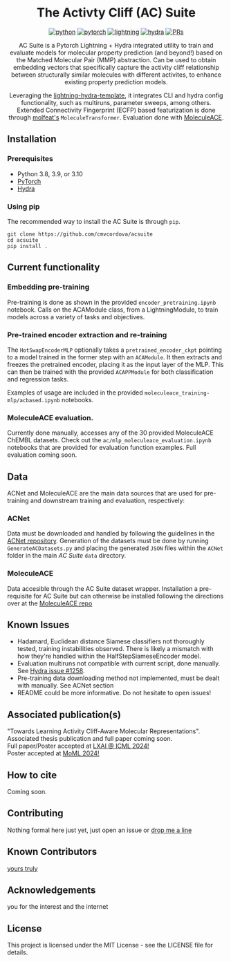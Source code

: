 <div align="center">

# The Activty Cliff (AC) Suite 
[![python](https://img.shields.io/badge/-Python_3.8_%7C_3.9_%7C_3.10-blue?logo=python&logoColor=white)](https://github.com/pre-commit/pre-commit)
[![pytorch](https://img.shields.io/badge/PyTorch_2.0+-ee4c2c?logo=pytorch&logoColor=white)](https://pytorch.org/get-started/locally/)
[![lightning](https://img.shields.io/badge/-Lightning_2.0+-792ee5?logo=pytorchlightning&logoColor=white)](https://pytorchlightning.ai/)
[![hydra](https://img.shields.io/badge/Config-Hydra_1.3-89b8cd)](https://hydra.cc/)
[![PRs](https://img.shields.io/badge/PRs-welcome-brightgreen.svg)](https://github.com/cmvcordova/acsuite/pulls)

AC Suite is a Pytorch Lightning + Hydra integrated utility to train and evaluate models for molecular property prediction (and beyond!) based on the Matched Molecular Pair (MMP) abstraction. Can be used to obtain embedding vectors that specifically capture the activity cliff relationship between structurally similar molecules with different activites, to enhance existing property prediction models. 

Leveraging the [lightning-hydra-template](https://github.com/ashleve/lightning-hydra-template), it integrates CLI and hydra config functionality, such as multiruns, parameter sweeps, among others. Extended Connectivity Fingerprint (ECFP) based featurization is done through [molfeat's](https://github.com/datamol-io/molfeat) ```MoleculeTransformer```. Evaluation done with [MoleculeACE](https://github.com/molML/MoleculeACE).

</div>

## Installation 

### Prerequisites

- Python 3.8, 3.9, or 3.10
- [PyTorch](https://pytorch.org/get-started/locally/)
- [Hydra](https://hydra.cc/)

### Using pip

The recommended way to install the AC Suite is through ```pip```.
```
git clone https://github.com/cmvcordova/acsuite
cd acsuite
pip install .
```

## Current functionality

### Embedding pre-training

Pre-training is done as shown in the provided ```encoder_pretraining.ipynb``` notebook. Calls on the ACAModule class, from a LightningModule, to train models across a variety of tasks and objectives.

### Pre-trained encoder extraction and re-training

The ```HotSwapEncoderMLP``` optionally takes a ```pretrained_encoder_ckpt``` pointing to a model trained in the former step with an ```ACAModule```. It then extracts and freezes the pretrained encoder, placing it as the input layer of the MLP. This can then be trained with the provided ```ACAPPModule``` for both classification and regression tasks.

Examples of usage are included in the provided ```moleculeace_training-mlp/acbased.ipynb``` notebooks.

### MoleculeACE evaluation.

Currently done manually, accesses any of the 30 provided MoleculeACE ChEMBL datasets. Check out the ```ac/mlp_moleculeace_evaluation.ipynb``` notebooks that are provided for evaluation function examples. Full evaluation coming soon.

## Data

ACNet and MoleculeACE are the main data sources that are used for pre-training and downstream training and evaluation, respectively:

### ACNet
Data must be downloaded and handled by following the guidelines in the [ACNet repository](https://github.com/DrugAI/ACNet#usage). 
Generation of the datasets must be done by running `GenerateACDatasets.py` and placing the generated `JSON` files within the `ACNet` folder in the main *AC Suite* `data` directory. 

### MoleculeACE 
Data accesible through the AC Suite dataset wrapper. Installation a pre-requisite for AC Suite but can otherwise be installed following the directions over at the [MoleculeACE repo](https://github.com/datamol-io/molfeat?tab=readme-ov-file)


## Known Issues

- Hadamard, Euclidean distance Siamese classifiers not thoroughly tested, training instabilities observed. There is likely a mismatch with how they're handled within the HalfStepSiameseEncoder model.
- Evaluation multiruns not compatible with current script, done manually. See [Hydra issue #1258](https://github.com/facebookresearch/hydra/issues/1258).
- Pre-training data downloading method not implemented, must be dealt with manually. See ACNet section
- README could be more informative. Do not hesitate to open issues!

## Associated publication(s)
"Towards Learning Activity Cliff-Aware Molecular Representations".  
Associated thesis publication and full paper coming soon.  
Full paper/Poster accepted at [LXAI @ ICML 2024!](https://www.latinxinai.org/icml-2024)  
Poster accepted at [MoML 2024!](https://portal.ml4dd.com/moml-2024)

## How to cite

Coming soon.

## Contributing

Nothing formal here just yet, just open an issue or [drop me a line](mailto:cesar.valdezcordova@mail.mcgill.ca)

## Known Contributors

[yours truly](https://github.com/cmvcordova/)

## Acknowledgements

you for the interest and the internet

## License

This project is licensed under the MIT License - see the LICENSE file for details.
